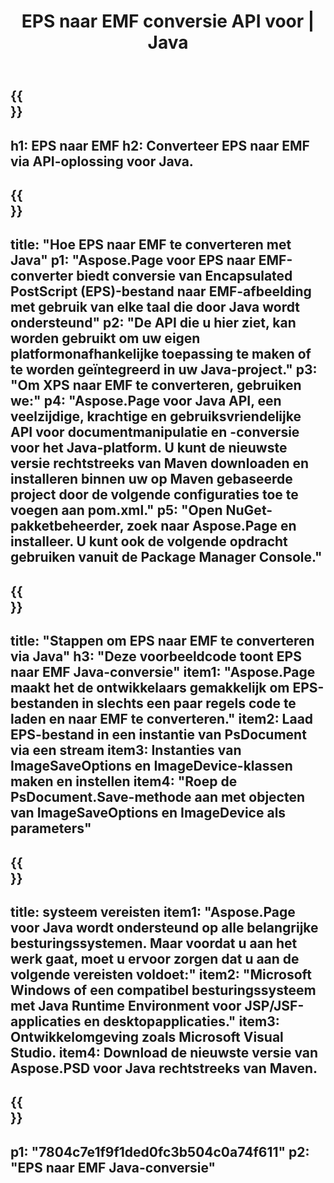 ﻿---
translation: true
template: /_templates/_conversion-child-java.md
title: EPS naar EMF conversie API voor | Java
url: /java/conversion/eps-to-emf/
description: Voorbeeld Java-conversiecode voor EPS-indeling naar EMF-bestand. Gebruik deze voorbeeldcode om EPS naar EMF te converteren binnen elke web- of desktop-Java-toepassing.
informat: EPS
outformat: EMF
otherformats: XPS PS
---

{{<section banner>}}
---
h1: EPS naar EMF
h2: Converteer EPS naar EMF via API-oplossing voor Java.
---

{{<section overview>}}
---
title: "Hoe EPS naar EMF te converteren met Java"
p1: "Aspose.Page voor EPS naar EMF-converter biedt conversie van Encapsulated PostScript (EPS)-bestand naar EMF-afbeelding met gebruik van elke taal die door Java wordt ondersteund"
p2: "De API die u hier ziet, kan worden gebruikt om uw eigen platformonafhankelijke toepassing te maken of te worden geïntegreerd in uw Java-project."
p3: "Om XPS naar EMF te converteren, gebruiken we:"
p4: "Aspose.Page voor Java API, een veelzijdige, krachtige en gebruiksvriendelijke API voor documentmanipulatie en -conversie voor het Java-platform. U kunt de nieuwste versie rechtstreeks van Maven downloaden en installeren binnen uw op Maven gebaseerde project door de volgende configuraties toe te voegen aan pom.xml."
p5: "Open NuGet-pakketbeheerder, zoek naar Aspose.Page en installeer. U kunt ook de volgende opdracht gebruiken vanuit de Package Manager Console."
---

{{<section feature1>}}
---
title: "Stappen om EPS naar EMF te converteren via Java"
h3: "Deze voorbeeldcode toont EPS naar EMF Java-conversie"
item1: "Aspose.Page maakt het de ontwikkelaars gemakkelijk om EPS-bestanden in slechts een paar regels code te laden en naar EMF te converteren."
item2: Laad EPS-bestand in een instantie van PsDocument via een stream
item3: Instanties van ImageSaveOptions en ImageDevice-klassen maken en instellen
item4: "Roep de PsDocument.Save-methode aan met objecten van ImageSaveOptions en ImageDevice als parameters"
---

{{<section feature2>}}
---
title: systeem vereisten
item1: "Aspose.Page voor Java wordt ondersteund op alle belangrijke besturingssystemen. Maar voordat u aan het werk gaat, moet u ervoor zorgen dat u aan de volgende vereisten voldoet:"
item2: "Microsoft Windows of een compatibel besturingssysteem met Java Runtime Environment voor JSP/JSF-applicaties en desktopapplicaties."
item3: Ontwikkelomgeving zoals Microsoft Visual Studio.
item4: Download de nieuwste versie van Aspose.PSD voor Java rechtstreeks van Maven.
---

{{<section gist>}}
---
p1: "7804c7e1f9f1ded0fc3b504c0a74f611"
p2: "EPS naar EMF Java-conversie"
---

